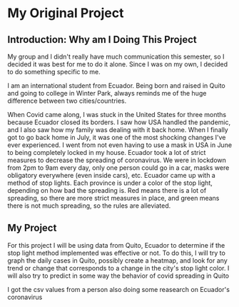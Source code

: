 # My Original Project

## Introduction: Why am I Doing This Project

My group and I didn't really have much communication this semester, so I decided it was best for me to do it alone. Since I was on my own, I decided to do something specific to me. 

I am an international student from Ecuador. Being born and raised in Quito and going to college in Winter Park, always reminds me of the huge difference between two cities/countries.

When Covid came along, I was stuck in the United States for three months because Ecuador closed its borders. I saw how USA handled the pandemic, and I also saw how my family was dealing with it back home. When I finally got to go back home in July, it was one of the most shocking changes I've ever experienced. I went from not even having to use a mask in USA in June to being completely locked in my house. Ecuador took a lot of strict measures to decrease the spreading of coronavirus. We were in lockdown from 2pm to 9am every day, only one person could go in a car, masks were obligatory everywhere (even inside cars), etc. Ecuador came up with a method of stop lights. Each province is under a color of the stop light, depending on how bad the spreading is. Red means there is a lot of spreading, so there are more strict measures in place, and green means there is not much spreading, so the rules are alleviated. 

## My Project

For this project I will be using data from Quito, Ecuador to determine if the stop light method implemented was effective or not. To do this, I will try to graph the daily cases in Quito, possibly create a heatmap, and look for any trend or change that corresponds to a change in the city's stop light color. I will also try to predict in some way the behavior of covid spreading in Quito 

I got the csv values from a person also doing some reasearch on Ecuador's coronavirus